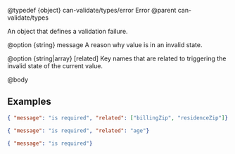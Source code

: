@typedef {object} can-validate/types/error Error
@parent can-validate/types

An object that defines a validation failure.

@option {string} message A reason why value is in an invalid state.

@option {string|array} [related] Key names that are related to triggering the
invalid state of the current value.


@body

## Examples

```json
{ "message": "is required", "related": ["billingZip", "residenceZip"]}
```


```json
{ "message": "is required", "related": "age"}
```


```json
{ "message": "is required"}
```
